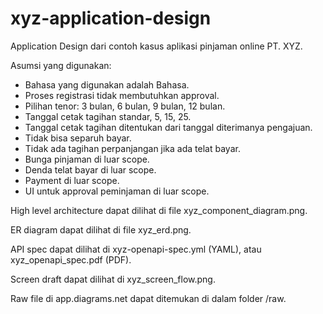 # xyz-application-design

Application Design dari contoh kasus aplikasi pinjaman online PT. XYZ.

Asumsi yang digunakan:
- Bahasa yang digunakan adalah Bahasa.
- Proses registrasi tidak membutuhkan approval.
- Pilihan tenor: 3 bulan, 6 bulan, 9 bulan, 12 bulan.
- Tanggal cetak tagihan standar, 5, 15, 25.
- Tanggal cetak tagihan ditentukan dari tanggal diterimanya pengajuan.
- Tidak bisa separuh bayar.
- Tidak ada tagihan perpanjangan jika ada telat bayar.
- Bunga pinjaman di luar scope.
- Denda telat bayar di luar scope.
- Payment di luar scope.
- UI untuk approval peminjaman di luar scope.

High level architecture dapat dilihat di file xyz_component_diagram.png.

ER diagram dapat dilihat di file xyz_erd.png.

API spec dapat dilihat di xyz-openapi-spec.yml (YAML), atau xyz_openapi_spec.pdf (PDF).

Screen draft dapat dilihat di xyz_screen_flow.png.

Raw file di app.diagrams.net dapat ditemukan di dalam folder /raw.